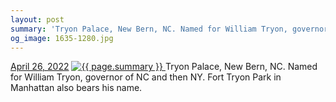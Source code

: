 ```yaml
---
layout: post
summary: 'Tryon Palace, New Bern, NC. Named for William Tryon, governor of NC and then NY. Fort Tryon Park in Manhattan also bears his name.'
og_image: 1635-1280.jpg
---
```


<p>
  <time>
    <a href="/1635">April 26, 2022</a>
  </time>
  <a href="/1635">
    <img src="{{ site.assets_url }}/1635-640.jpg" srcset="{{ site.assets_url }}/1635-320.jpg 320w, {{ site.assets_url }}/1635-640.jpg 640w, {{ site.assets_url }}/1635-960.jpg 960w, {{ site.assets_url }}/1635-1280.jpg 1280w" sizes="(min-width: 700px) 50vw, calc(100vw - 2rem)" alt="{{ page.summary }}" />
  </a>
  <span>Tryon Palace, New Bern, NC. Named for William Tryon, governor of NC and then NY. Fort Tryon Park in Manhattan also bears his name.</span>
</p>
